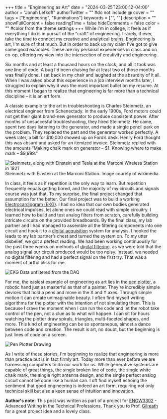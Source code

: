 +++
title = "Engineering as Art"
date = "2024-03-25T23:00:12-04:00"
author = "Jonah Lefkoff"
authorTwitter = "" #do not include @
cover = ""
tags = ["Engineering", "Ruminations"]
keywords = ["", ""]
description = ""
showFullContent = false
readingTime = false
hideComments = false
color = "" #color from the theme settings
+++
While I'm in college, it feels as if everything I do is in pursuit of the "craft" of engineering. I rarely, if ever, take the time to connect my creative and analytical [brains](https://www.youtube.com/watch?v=wfYbgdo8e-8). Engineering is art, I'm sure of that much. But in order to back up my claim I've got to give some good examples. These are my personal experiences in class and on co-op, offering my view into the intersection of creativity and engineering.
 
Six months and at least a thousand hours on the clock, and all it took was one line of code. A bug I'd been chasing for at least two of those months was finally done. I sat back in my chair and laughed at the absurdity of it all. When I was asked about this experience in a job interview months later, I struggled to explain why it was the most important bullet on my resume. At this moment I began to realize that engineering is far more than a technical discipline – it is an art form.

A classic example to the art in troubleshooting is Charles Steinmetz, an electrical engineer from Schenectady. In the early 1900s, Ford motors could not get their giant brand-new generator to produce consistent power. After months of unsuccesful troubleshooting, they hired Steinmetz. He came, spent two days listening to the generator, and made a single pencil park on the problem. They replaced the part and the generator worked perfectly. A week later, a bill for $10,000 showed up on Ford’s desk. Henry Ford thought this was absurd and asked for an itemized invoice. Steinmetz replied with the amounts “Making chalk mark on generator – $1. Knowing where to make mark – $9,999.”

![Steinmetz, along with Einstein and Tesla at the Marconi Wireless Station in 1921](https://upload.wikimedia.org/wikipedia/commons/6/6b/Albert_Einstein_with_other_engineers_and_scientists_at_Marconi_RCA_radio_station_1921.jpg) Steinmetz with Einstein at the Marconi Station. Image courety of wikimedia.

In class, it feels as if repetition is the only way to learn. But repetition frequently equals getting bored, and the majority of my circuits and signals course was just that. To my surprise, the final project changed that assumption for the better. Our final project was to build a working [Electrocardiogram (EKG)](https://www.instructables.com/Breadboard-ECG/). I had no idea that our own bodies generated electrical impulses, let alone ones we could read with simple circuitry. I learned how to build and test analog filters from scratch, carefully building intricate circuits on the provided breadboards. By the final class, my lab partner and I had managed to assemble all the filtering components into one circuit and hook it to a [digital acquisition](https://www.ni.com/en/shop/data-acquisition.html) system for analysis. I hooked the leads to my lab partner’s chest and turned the system on. To my utter disbelief, we got a perfect reading. We had been working continuously for the past three weeks on methods of [digital filtering](https://123.physics.ucdavis.edu/week_5_files/filters/digital_filter.pdf), as we were told that the analog signal our circuit produced would be too noisy. Instead, we needed no digital filtering and had a perfect signal on the first try. That was a moment of artful bliss for me.

![EKG Data unfiltered from the DAQ](/fig6.png)

For me, the easiest example of engineering as art lies in the [pen plotter](https://shop.evilmadscientist.com/directory), a robotic hand just as masterful as that of a painter. They're incredibly simple devices that hold a pens and move in the X and Y axes. Through simple motion it can create unimaginable beauty. I often find myself writing algorithms for the plotter with the intention of not simulating them. This is because I crave the moment when I can run the code and let the robot take control of the pen, not a clue as to what will happen. I can sit for hours watching the plotter draw spirals, triangles, multi-faceted shapes, and more. This kind of engineering can be so spontaneous, almost a dance between code and creation. The result is art, no doubt, but the beginning is just lines of code on a screen.

![Pen Plotter Drawing](/plotter-ex.png)

As I write of these stories, I'm beginning to realize that engineering is more than practice but is in fact firmly art. Today more than ever before we are harnessing computers to do our work for us. While generative systems are capable of great things, the single broken line of code, the single white chalk mark, the single right antenna design, and the single perfect analog circuit cannot be done like a human can. I oft find myself echoing the sentiment that good engineering is indeed an art form, requiring not only technical skill but also a keen sense of intuition and innovation.

**Author's note:** This post was written as part of a project for [ENGW3302](https://cssh.northeastern.edu/writing/engw-3302-technical-professions/) - Advanced Writing in the Technical Professions. Thank you to Prof. [Gilreath](https://cssh.northeastern.edu/faculty/philip-gilreath/) for a great project idea and a lovely class.